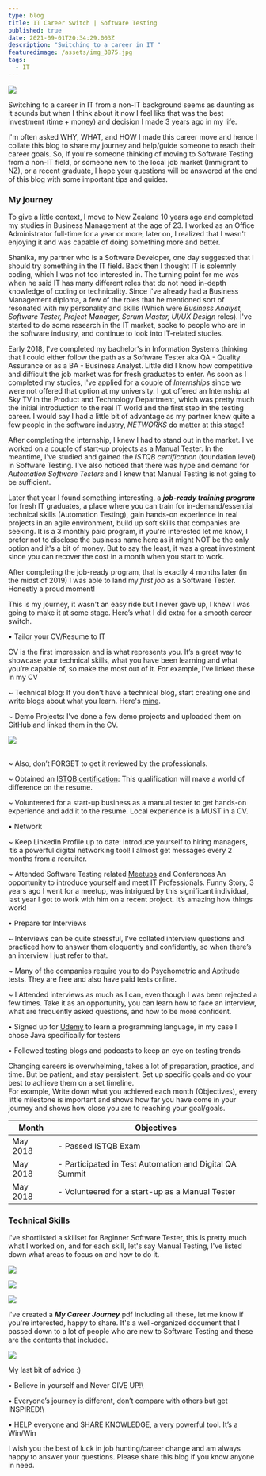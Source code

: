 ```yaml
---
type: blog
title: IT Career Switch | Software Testing
published: true
date: 2021-09-01T20:34:29.003Z
description: "Switching to a career in IT "
featuredimage: /assets/img_3875.jpg
tags:
  - IT
---
```

![](/assets/img_3875.jpg)

Switching to a career in IT from a non-IT background seems as daunting as it sounds but when I think about it now I feel like that was the best investment (time + money) and decision I made 3 years ago in my life. 

I'm often asked WHY, WHAT, and HOW I made this career move and hence I collate this blog to share my journey and help/guide someone to reach their career goals. So, If you're someone thinking of moving to Software Testing from a non-IT field, or someone new to the local job market (Immigrant to NZ), or a recent graduate, I hope your questions will be answered at the end of this blog with some important tips and guides. 

### My journey

To give a little context, I move to New Zealand 10 years ago and completed my studies in Business Management at the age of 23. I worked as an Office Administrator full-time for a year or more, later on, I realized that I wasn't enjoying it and was capable of doing something more and better. 

Shanika, my partner who is a Software Developer, one day suggested that I should try something in the IT field. Back then I thought IT is solemnly coding, which I was not too interested in. The turning point for me was when he said IT has many different roles that do not need in-depth knowledge of coding or technicality. Since I've already had a Business Management diploma, a few of the roles that he mentioned sort of resonated with my personality and skills (Which were *Business Analyst, Software Tester, Project Manager, Scrum Master, UI/UX Design* roles). I've started to do some research in the IT market, spoke to people who are in the software industry, and continue to look into IT-related studies. 

Early 2018, I've completed my bachelor's in Information Systems thinking that I could either follow the path as a Software Tester aka QA - Quality Assurance or as a BA - Business Analyst. Little did I know how competitive and difficult the job market was for fresh graduates to enter. As soon as I completed my studies, I've applied for a couple of *Internships* since we were not offered that option at my university. I got offered an Internship at Sky TV in the Product and Technology Department, which was pretty much the initial introduction to the real IT world and the first step in the testing career. I would say I had a little bit of advantage as my partner knew quite a few people in the software industry, *NETWORKS* do matter at this stage! 

After completing the internship, I knew I had to stand out in the market. I've worked on a couple of start-up projects as a Manual Tester. In the meantime, I've studied and gained the *ISTQB certification* (foundation level) in Software Testing. I've also noticed that there was hype and demand for *Automation Software Testers* and I knew that Manual Testing is not going to be sufficient. 

Later that year I found something interesting, a ***job-ready training program*** for fresh IT graduates, a place where you can train for in-demand/essential technical skills (Automation Testing), gain hands-on experience in real projects in an agile environment, build up soft skills that companies are seeking. It is a 3 monthly paid program, if you're interested let me know, I prefer not to disclose the business name here as it might NOT be the only option and it's a bit of money. But to say the least, it was a great investment since you can recover the cost in a month when you start to work. 

After completing the job-ready program, that is exactly 4 months later (in the midst of 2019) I was able to land my *first job* as a Software Tester. Honestly a proud moment! 

This is my journey, it wasn't an easy ride but I never gave up, I knew I was going to make it at some stage. Here’s what I did extra for a smooth career switch. 

• Tailor your CV/Resume to IT

CV is the first impression and is what represents you. It’s a great way to showcase your technical skills, what you have been learning and what you’re capable of, so make the most out of it.  For example, I’ve linked these in my CV

~ Technical blog: If you don’t have a technical blog, start creating one and write blogs about what you learn. Here's [mine](https://maryannroshani.home.blog/). 

~ Demo Projects: I've done a few demo projects and uploaded them on GitHub and linked them in the CV. 

![](/assets/screen-shot-2022-01-11-at-8.29.42-am.png)

\
~ Also, don’t FORGET to get it reviewed by the professionals.

~ Obtained an I[STQB certification](https://www.istqb.org/certification-path-root/why-istqb-certification.html): This qualification will make a world of difference on the resume.

~ Volunteered for a start-up business as a manual tester to get hands-on experience and add it to the resume. Local experience is a MUST in a CV. 

• Network 

~ Keep LinkedIn Profile up to date: Introduce yourself to hiring managers, it’s a powerful digital networking tool! I almost get messages every 2 months from a recruiter.

~ Attended Software Testing related [Meetups](https://www.meetup.com/topics/software-qa-and-testing/nz/) and Conferences
An opportunity to introduce yourself and meet IT Professionals. Funny Story, 3 years ago I went for a meetup, was intrigued by this significant individual, last year I got to work with him on a recent project. It’s amazing how things work!

• Prepare for Interviews

~ Interviews can be quite stressful, I've collated interview questions and practiced how to answer them eloquently and confidently, so when there’s an interview I just refer to that. 

~ Many of the companies require you to do Psychometric and Aptitude tests. They are free and also have paid tests online. 

~ I Attended interviews as much as I can, even though I was been rejected a few times. Take it as an opportunity, you can learn how to face an interview, what are frequently asked questions, and how to be more confident. 

• Signed up for [Udemy](https://www.udemy.com/courses/search/?src=ukw&q=java+courses+for+testers) to learn a programming language, in my case I chose Java specifically for testers

• Followed testing blogs and podcasts to keep an eye on testing trends 

Changing careers is overwhelming, takes a lot of preparation, practice, and time. But be patient, and stay persistent. Set up specific goals and do your best to achieve them on a set timeline. \
For example, Write down what you achieved each month (Objectives), every little milestone is important and shows how far you have come in your journey and shows how close you are to reaching your goal/goals.

| Month    | Objectives                                               |
| -------- | -------------------------------------------------------- |
| May 2018 | \- Passed ISTQB Exam                                     |
| May 2018 | \- Participated in Test Automation and Digital QA Summit |
| May 2018 | \- Volunteered for a start-up as a Manual Tester         |

### Technical Skills

I've shortlisted a skillset for Beginner Software Tester, this is pretty much what I worked on, and for each skill, let's say Manual Testing, I've listed down what areas to focus on and how to do it.

![](/assets/skillset.jpg)

![](/assets/screen-shot-2022-01-11-at-8.12.56-am.png)

![](/assets/screen-shot-2022-01-11-at-8.15.49-am.png)

 I've created a ***My Career Journey*** pdf including all these, let me know if you're interested, happy to share. It's a well-organized document that I passed down to a lot of people who are new to Software Testing and these are the contents that included. 

![](/assets/screen-shot-2022-01-11-at-8.19.10-am.png)

My last bit of advice :) 

• Believe in yourself and Never GIVE UP!\

• Everyone’s journey is different, don’t compare with others but get INSPIRED!\

• HELP everyone and SHARE KNOWLEDGE, a very powerful tool. It’s a Win/Win

I wish you the best of luck in job hunting/career change and am always happy to answer your questions. Please share this blog if you know anyone in need.
